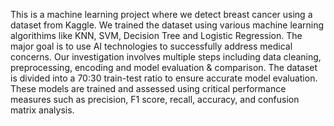This is a machine learning project where we detect breast cancer using a dataset from Kaggle. We trained the dataset using various machine learning algorithims like KNN, SVM, Decision Tree and Logistic Regression. The major goal is to use AI technologies to successfully
address medical concerns. Our investigation involves multiple
steps including data cleaning, preprocessing, encoding and
model evaluation & comparison. The dataset is divided into a
70:30 train-test ratio to ensure accurate model evaluation. These models are
trained and assessed using critical performance measures such
as precision, F1 score, recall, accuracy, and confusion matrix
analysis.
